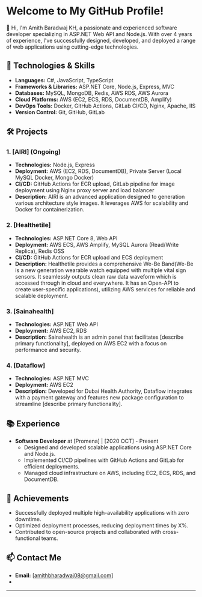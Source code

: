 # Welcome to My GitHub Profile!

👋 Hi, I'm Amith Baradwaj KH, a passionate and experienced software developer specializing in ASP.NET Web API and Node.js. With over 4 years of experience, I've successfully designed, developed, and deployed a range of web applications using cutting-edge technologies.

## 🚀 Technologies & Skills

- **Languages:** C#, JavaScript, TypeScript
- **Frameworks & Libraries:** ASP.NET Core, Node.js, Express, MVC
- **Databases:** MySQL, MongoDB, Redis, AWS RDS, AWS Aurora
- **Cloud Platforms:** AWS (EC2, ECS, RDS, DocumentDB, Amplify)
- **DevOps Tools:** Docker, GitHub Actions, GitLab CI/CD, Nginx, Apache, IIS
- **Version Control:** Git, GitHub, GitLab

## 🛠 Projects

### 1. [AIRI] (Ongoing)
- **Technologies:** Node.js, Express
- **Deployment:** AWS (EC2, RDS, DocumentDB), Private Server (Local MySQL Docker, Mongo Docker)
- **CI/CD:** GitHub Actions for ECR upload, GitLab pipeline for image deployment using Nginx proxy server and load balancer
- **Description:** AIRI is an advanced application designed to generation various architecture style images. It leverages AWS for scalability and Docker for containerization.

### 2. [Healthetile]
- **Technologies:** ASP.NET Core 8, Web API
- **Deployment:** AWS ECS, AWS Amplify, MySQL Aurora (Read/Write Replica), Redis OSS
- **CI/CD:** GitHub Actions for ECR upload and ECS deployment
- **Description:** Healthetile provides a comprehensive We-Be Band(We-Be is a new generation wearable watch equipped with multiple vital sign sensors. It seamlessly outputs clean raw data waveform which is accessed through in cloud and everywhere. It has an Open-API to create user-specific applications), utilizing AWS services for reliable and scalable deployment.

### 3. [Sainahealth]
- **Technologies:** ASP.NET Web API
- **Deployment:** AWS EC2, RDS
- **Description:** Sainahealth is an admin panel that facilitates [describe primary functionality], deployed on AWS EC2 with a focus on performance and security.

### 4. [Dataflow]
- **Technologies:** ASP.NET MVC
- **Deployment:** AWS EC2
- **Description:** Developed for Dubai Health Authority, Dataflow integrates with a payment gateway and features new package configuration to streamline [describe primary functionality].

## 📚 Experience

- **Software Developer** at [Promena] | [2020 OCT] - Present
  - Designed and developed scalable applications using ASP.NET Core and Node.js.
  - Implemented CI/CD pipelines with GitHub Actions and GitLab for efficient deployments.
  - Managed cloud infrastructure on AWS, including EC2, ECS, RDS, and DocumentDB.

## 🌟 Achievements

- Successfully deployed multiple high-availability applications with zero downtime.
- Optimized deployment processes, reducing deployment times by X%.
- Contributed to open-source projects and collaborated with cross-functional teams.

## 📫 Contact Me

- **Email:** [amithbharadwaj08@gmail.com]
- 
---

